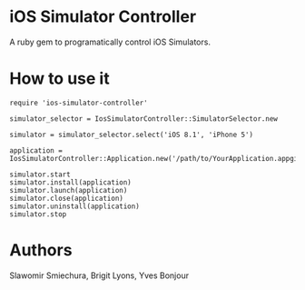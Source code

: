 # iOS Simulator Controller
A ruby gem to programatically control iOS Simulators.

# How to use it
```
require 'ios-simulator-controller'

simulator_selector = IosSimulatorController::SimulatorSelector.new

simulator = simulator_selector.select('iOS 8.1', 'iPhone 5')

application = IosSimulatorController::Application.new('/path/to/YourApplication.appgit')

simulator.start
simulator.install(application)
simulator.launch(application)
simulator.close(application)
simulator.uninstall(application)
simulator.stop
```

# Authors
Slawomir Smiechura, Brigit Lyons, Yves Bonjour